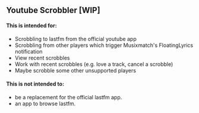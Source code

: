 ## Youtube Scrobbler [WIP]

#### This is intended for:
- Scrobbling to lastfm from the official youtube app
- Scrobbling from other players which trigger Musixmatch's FloatingLyrics notification
- View recent scrobbles
- Work with recent scrobbles (e.g. love a track, cancel a scrobble)
- Maybe scrobble some other unsupported players

#### This is not intended to:
- be a replacement for the official lastfm app.
- an app to browse lastfm.

